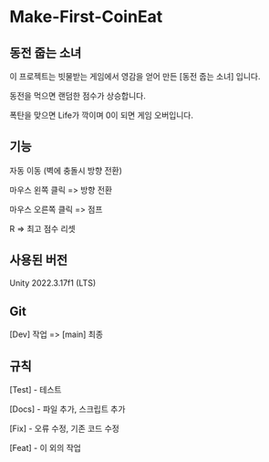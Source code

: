# Make-First-CoinEat
## 동전 줍는 소녀
이 프로젝트는 빗물받는 게임에서 영감을 얻어 만든 [동전 줍는 소녀] 입니다.

동전을 먹으면 랜덤한 점수가 상승합니다.

폭탄을 맞으면 Life가 깍이며 0이 되면 게임 오버입니다.

## 기능
자동 이동 (벽에 충돌시 방향 전환)

마우스 왼쪽 클릭 => 방향 전환

마우스 오른쪽 클릭 => 점프

R => 최고 점수 리셋

## 사용된 버전
Unity 2022.3.17f1 (LTS) 


## Git

[Dev] 작업 => [main] 최종

## 규칙

[Test] - 테스트

[Docs] - 파일 추가, 스크립트 추가

[Fix] - 오류 수정, 기존 코드 수정

[Feat] - 이 외의 작업

